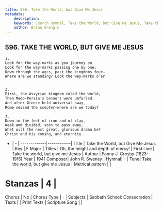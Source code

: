 ```yaml
---
title: 596. Take the World, but Give Me Jesus
metadata:
    description: 
    keywords: Church Hymnal, Take the World, but Give Me Jesus, Take the world, but give me Jesus , Oh, the height and depth of mercy!
    author: Brian Onang'o
---
```



## 596. TAKE THE WORLD, BUT GIVE ME JESUS

```txt
1.
Look for the way-marks as you journey on,
Look for the way-marks passing one by one;
Down through the ages, past the kingdoms four—
Where are we standing? Look the way-marks o’er.


2.
First, the Assyrian kingdom ruled the world,
Then Medo-Persia’s banners were unfurled;
And after Greece held universal sway,
Rome seized the scepter—where are we today?

3.
Down in the feet of iron and of clay,
Weak and divided, soon to pass away;
What will the next great, glorious drama be?
Christ and His coming, and eternity.
```

- |   -  |
-------------|------------|
Title | Take the World, but Give Me Jesus |
Key | F Major |
Titles | Oh, the height and depth of mercy! |
First Line | Take the world, but give me Jesus  |
Author | Fanny J. Crosby (1823-1915)
Year | 1941
Composer| John R. Sweney |
Hymnal|  - |
Tune| Take the world, but give me Jesus |
Metrical pattern | |
# Stanzas | 4 |
Chorus | No |
Chorus Type | - |
Subjects | Sabbath School: Consecration |
Texts |  |
Print Texts | 
Scripture Song |  |
  
